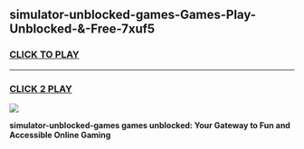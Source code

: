 
## simulator-unblocked-games-Games-Play-Unblocked-&-Free-7xuf5
<h3>
<a href="https://premium76.site?title=simulator-unblocked-games&ref=24A">CLICK TO PLAY</a></h3>
<hr>

<h3>
<a href="https://premium76.site?title=simulator-unblocked-games&ref=24A">CLICK 2 PLAY</a>
  
</h3>

<a href="https://premium76.site?title=simulator-unblocked-games&ref=24A"><img src="https://clearcache.store/games.png"></a>


**simulator-unblocked-games games unblocked: Your Gateway to Fun and Accessible Online Gaming**
